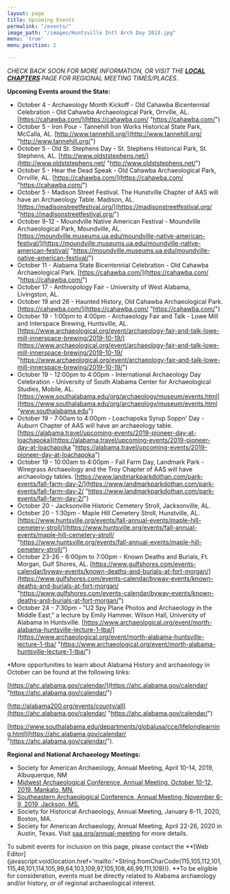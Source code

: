 ```yaml
---
layout: page
title: Upcoming Events
permalink: "/events/"
image_path: "/images/Huntsville Intl Arch Day 2013.jpg"
menu: 'true'
menu_position: 2

---
```

_CHECK BACK SOON FOR MORE INFORMATION, OR VISIT THE_ [**_LOCAL CHAPTERS_**](https://alabamaarchaeology.org/local-chapters/) _PAGE FOR REGIONAL MEETING TIMES/PLACES_.

**Upcoming Events around the State:**

* October 4 - Archaeology Month Kickoff - Old Cahawba Bicentennial Celebration - Old Cahawba Archaeological Park, Orrville, AL. [https://cahawba.com/](https://cahawba.com/ "https://cahawba.com/")
* October 5 - Iron Pour - Tannehill Iron Works Historical State Park, McCalla, AL. [http://www.tannehill.org/](http://www.tannehill.org/ "http://www.tannehill.org/")
* October 5 - Old St. Stephens Day - St. Stephens Historical Park, St. Stephens, AL. [http://www.oldststephens.net/](http://www.oldststephens.net/ "http://www.oldststephens.net/")
* October 5 - Hear the Dead Speak - Old Cahawba Archaeological Park, Orrville, AL. [https://cahawba.com/](https://cahawba.com/ "https://cahawba.com/")
* October 5 - Madison Street Festival. The Hunstville Chapter of AAS will have an Archaeology Table. Madison, AL. [https://madisonstreetfestival.org/](https://madisonstreetfestival.org/ "https://madisonstreetfestival.org/")
* October 9-12 - Moundville Native American Festival - Moundville Archaeological Park, Moundville, AL. [https://moundville.museums.ua.edu/moundville-native-american-festival/](https://moundville.museums.ua.edu/moundville-native-american-festival/ "https://moundville.museums.ua.edu/moundville-native-american-festival/")
* October 11 - Alabama State Bicentennial Celebration - Old Cahawba Archaeological Park. [https://cahawba.com/](https://cahawba.com/ "https://cahawba.com/")
* October 17 - Anthropology Fair - University of West Alabama, Livingston, AL. 
* October 19 and 26 - Haunted History, Old Cahawba Archaeological Park. [https://cahawba.com/](https://cahawba.com/ "https://cahawba.com/")
* October 19 - 1:00pm to 4:00pm - Archaeology Fair and Talk - Lowe Mill and Interspace Brewing, Huntsville, AL. [https://www.archaeological.org/event/archaeology-fair-and-talk-lowe-mill-innerspace-brewing/2019-10-19/](https://www.archaeological.org/event/archaeology-fair-and-talk-lowe-mill-innerspace-brewing/2019-10-19/ "https://www.archaeological.org/event/archaeology-fair-and-talk-lowe-mill-innerspace-brewing/2019-10-19/")
* October 19 - 12:00pm to 4:00pm - International Archaeology Day Celebration - University of South Alabama Center for Archaeological Studies, Mobile, AL. [https://www.southalabama.edu/org/archaeology/museum/events.html](https://www.southalabama.edu/org/archaeology/museum/events.html "www.southalabama.edu")
* October 19 - 7:00am to 4:00pm - Loachapoka Syrup Soppn' Day - Auburn Chapter of AAS will have an archaeology table. [https://alabama.travel/upcoming-events/2019-pioneer-day-at-loachapoka](https://alabama.travel/upcoming-events/2019-pioneer-day-at-loachapoka "https://alabama.travel/upcoming-events/2019-pioneer-day-at-loachapoka")
* October 19 - 10:00am to 4:00pm - Fall Farm Day, Landmark Park - Wiregrass Archaeology and the Troy Chapter of AAS will have archaeology tables. [https://www.landmarkparkdothan.com/park-events/fall-farm-day-2/](https://www.landmarkparkdothan.com/park-events/fall-farm-day-2/ "https://www.landmarkparkdothan.com/park-events/fall-farm-day-2/")
* October 20 - Jacksonville Historic Cemetery Stroll, Jacksonville, AL. 
* October 20 - 1:30pm - Maple Hill Cemetery Stroll, Hunstville, AL. [https://www.huntsville.org/events/fall-annual-events/maple-hill-cemetery-stroll/](https://www.huntsville.org/events/fall-annual-events/maple-hill-cemetery-stroll/ "https://www.huntsville.org/events/fall-annual-events/maple-hill-cemetery-stroll/")
* October 23-26 - 6:00pm to 7:00pm - Known Deaths and Burials, Ft. Morgan, Gulf Shores, AL. [https://www.gulfshores.com/events-calendar/byway-events/known-deaths-and-burials-at-fort-morgan/](https://www.gulfshores.com/events-calendar/byway-events/known-deaths-and-burials-at-fort-morgan/ "https://www.gulfshores.com/events-calendar/byway-events/known-deaths-and-burials-at-fort-morgan/")
* October 24 - 7:30pm - "U2 Spy Plane Photos and Archaeology in the Middle East," a lecture by Emily Hammer. Wilson Hall, University of Alabama in Huntsville. [https://www.archaeological.org/event/morth-alabama-huntsville-lecture-1-tba/](https://www.archaeological.org/event/morth-alabama-huntsville-lecture-1-tba/ "https://www.archaeological.org/event/morth-alabama-huntsville-lecture-1-tba/")

\*More opportunities to learn about Alabama History and archaeology in October can be found at the following links:

[https://ahc.alabama.gov/calendar/](https://ahc.alabama.gov/calendar/ "https://ahc.alabama.gov/calendar/")

[http://alabama200.org/events/county/all](https://ahc.alabama.gov/calendar/ "https://ahc.alabama.gov/calendar/")

[https://www.southalabama.edu/departments/globalusa/cce/lifelonglearning.html](https://ahc.alabama.gov/calendar/ "https://ahc.alabama.gov/calendar/").

**Regional and National Archaeology Meetings:**

* Society for American Archaeology, Annual Meeting, April 10-14, 2019, Albuquerque, NM
* [Midwest Archaeological Conference, Annual Meeting, October 10-12, 2019, Mankato, MN.](http://www.midwestarchaeology.org/2018-NotreDame-Indiana)
* [Southeastern Archaeological Conference, Annual Meeting: November 6-9, 2019, Jackson, MS.](https://www.southeasternarchaeology.org/)
* Society for Historical Archaeology, Annual Meeting, January 8-11, 2020, Boston, MA.
* Society for American Archaeology, Annual Meeting, April 22-26, 2020 in Austin, Texas. Visit [saa.org/annual-meeting](http://saa.org/annual-meeting) for more details.

To submit events for inclusion on this page, please contact the **\[Web Editor\](javascript:void(location.href='mailto:'+String.fromCharCode(115,105,112,101,115,46,101,114,105,99,64,103,109,97,105,108,46,99,111,109))). **To be eligible for consideration, events must be directly related to Alabama archaeology and/or history, or of regional archaeological interest.